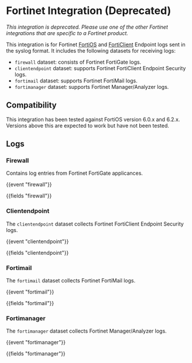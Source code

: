 # Fortinet Integration (Deprecated)

_This integration is deprecated. Please use one of the other Fortinet integrations
that are specific to a Fortinet product._

This integration is for Fortinet [FortiOS](https://docs.fortinet.com/product/fortigate/6.2) and [FortiClient](https://docs.fortinet.com/product/forticlient/) Endpoint logs sent in the syslog format. It includes the following datasets for receiving logs:

- `firewall` dataset: consists of Fortinet FortiGate logs.
- `clientendpoint` dataset: supports Fortinet FortiClient Endpoint Security logs.
- `fortimail` dataset: supports Fortinet FortiMail logs.
- `fortimanager` dataset: supports Fortinet Manager/Analyzer logs.

## Compatibility

This integration has been tested against FortiOS version 6.0.x and 6.2.x. Versions above this are expected to work but have not been tested.

## Logs

### Firewall

Contains log entries from Fortinet FortiGate applicances.

{{event "firewall"}}

{{fields "firewall"}}

### Clientendpoint

The `clientendpoint` dataset collects Fortinet FortiClient Endpoint Security logs.

{{event "clientendpoint"}}

{{fields "clientendpoint"}}

### Fortimail

The `fortimail` dataset collects Fortinet FortiMail logs.

{{event "fortimail"}}

{{fields "fortimail"}}

### Fortimanager

The `fortimanager` dataset collects Fortinet Manager/Analyzer logs.

{{event "fortimanager"}}

{{fields "fortimanager"}}
